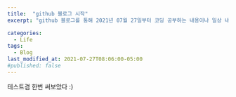 ```yaml
---
title:  "github 블로그 시작"
excerpt: "github 블로그를 통해 2021년 07월 27일부터 코딩 공부하는 내용이나 일상 내용을 기록해보려고 한다^^"

categories:
  - Life
tags:
  - Blog
last_modified_at: 2021-07-27T08:06:00-05:00
#published: false
---
```

테스트겸 한번 써보았다 :)

